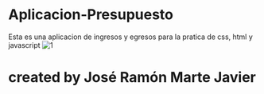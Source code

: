 # Aplicacion-Presupuesto
Esta es una aplicacion de ingresos y egresos para la pratica de css, html y javascript
![1](https://user-images.githubusercontent.com/49078581/127090505-7d8f7ce2-0ce2-4510-8fca-40635bbc6ef5.PNG)

# created by José Ramón Marte Javier
